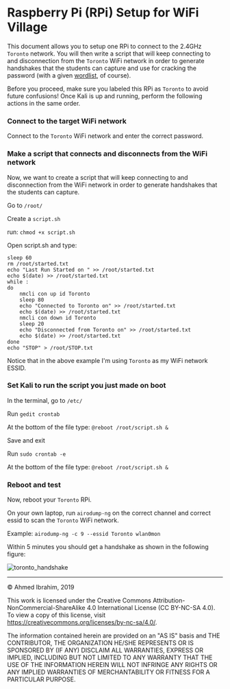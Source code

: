 # Raspberry Pi (RPi) Setup for WiFi Village

This document allows you to setup one RPi to connect to the 2.4GHz `Toronto` network. You will then write a script that will keep connecting to and disconnection from the `Toronto` WiFi network in order to generate handshakes that the students can capture and use for cracking the password (with a given [wordlist](./resources/names.txt), of course).

Before you proceed, make sure you labeled this RPi as `Toronto` to avoid future confusions! Once Kali is up and running, perform the following actions in the same order.

### Connect to the target WiFi network

Connect to the `Toronto` WiFi network and enter the correct password.


### Make a script that connects and disconnects from the WiFi network

Now, we want to create a script that will keep connecting to and disconnection from the WiFi network in order to generate handshakes that the students can capture.

Go to ```/root/```

Create a ```script.sh```

run:
```chmod +x script.sh```

Open script.sh and type:

```#!/bin/sh
sleep 60
rm /root/started.txt
echo "Last Run Started on " >> /root/started.txt
echo $(date) >> /root/started.txt
while :
do
	nmcli con up id Toronto
	sleep 80
	echo "Connected to Toronto on" >> /root/started.txt
	echo $(date) >> /root/started.txt 
	nmcli con down id Toronto
	sleep 20
	echo "Disconnected from Toronto on" >> /root/started.txt
	echo $(date) >> /root/started.txt
done
echo "STOP" > /root/STOP.txt
```

Notice that in the above example I'm using ```Toronto``` as my WiFi network ESSID.

### Set Kali to run the script you just made on boot

In the terminal, go to ```/etc/```

Run ```gedit crontab```

At the bottom of the file type:
```@reboot /root/script.sh &```

Save and exit

Run ```sudo crontab -e```

At the bottom of the file type:
```@reboot /root/script.sh &```

### Reboot and test

Now, reboot your `Toronto` RPi.

On your own laptop, run `airodump-ng` on the correct channel and correct essid to scan the `Toronto` WiFi network.

Example: `airodump-ng -c 9 --essid Toronto wlan0mon`

Within 5 minutes you should get a handshake as shown in the following figure:

![toronto_handshake](./images/toronto_handshake.png)

---

&copy; Ahmed Ibrahim, 2019

This work is licensed under the Creative Commons Attribution-NonCommercial-ShareAlike 4.0 International License (CC BY-NC-SA 4.0). To view a copy of this license, visit https://creativecommons.org/licenses/by-nc-sa/4.0/.

The information contained herein are provided on an "AS IS" basis and THE CONTRIBUTOR, THE ORGANIZATION HE/SHE REPRESENTS OR IS SPONSORED BY (IF ANY) DISCLAIM ALL WARRANTIES, EXPRESS OR IMPLIED, INCLUDING BUT NOT LIMITED TO ANY WARRANTY THAT THE USE OF THE INFORMATION HEREIN WILL NOT INFRINGE ANY RIGHTS OR ANY IMPLIED WARRANTIES OF MERCHANTABILITY OR FITNESS FOR A PARTICULAR PURPOSE.
